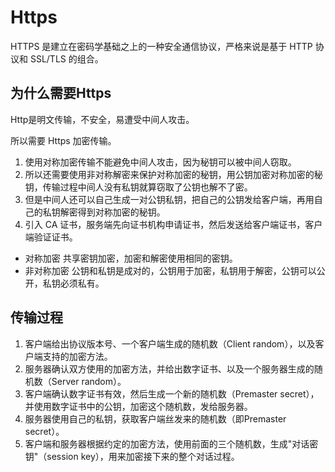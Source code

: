 # Https

HTTPS 是建立在密码学基础之上的一种安全通信协议，严格来说是基于 HTTP 协议和 SSL/TLS 的组合。

## 为什么需要Https

Http是明文传输，不安全，易遭受中间人攻击。

所以需要 Https 加密传输。

1. 使用对称加密传输不能避免中间人攻击，因为秘钥可以被中间人窃取。
2. 所以还需要使用非对称解密来保护对称加密的秘钥，用公钥加密对称加密的秘钥，传输过程中间人没有私钥就算窃取了公钥也解不了密。
3. 但是中间人还可以自己生成一对公钥私钥，把自己的公钥发给客户端，再用自己的私钥解密得到对称加密的秘钥。
4. 引入 CA 证书，服务端先向证书机构申请证书，然后发送给客户端证书，客户端验证证书。

- 对称加密
共享密钥加密，加密和解密使用相同的密钥。
- 非对称加密
公钥和私钥是成对的，公钥用于加密，私钥用于解密，公钥可以公开，私钥必须私有。

## 传输过程

1. 客户端给出协议版本号、一个客户端生成的随机数（Client random），以及客户端支持的加密方法。
2. 服务器确认双方使用的加密方法，并给出数字证书、以及一个服务器生成的随机数（Server random）。
3. 客户端确认数字证书有效，然后生成一个新的随机数（Premaster secret），并使用数字证书中的公钥，加密这个随机数，发给服务器。
4. 服务器使用自己的私钥，获取客户端丝发来的随机数（即Premaster secret）。
5. 客户端和服务器根据约定的加密方法，使用前面的三个随机数，生成"对话密钥"（session key），用来加密接下来的整个对话过程。
